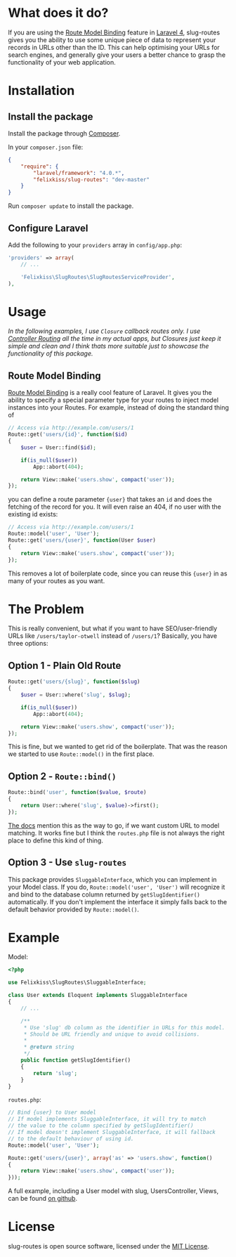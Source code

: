 # What does it do?

If you are using the [Route Model Binding] feature in [Laravel 4], slug-routes gives 
you the ability to use some unique piece of data to represent your records in URLs 
other than the ID. This can help optimising your URLs for search engines, and generally
give your users a better chance to grasp the functionality of your web application.

# Installation

## Install the package

Install the package through [Composer].

In your `composer.json` file:

```json
{
    "require": {
        "laravel/framework": "4.0.*",
        "felixkiss/slug-routes": "dev-master"
    }
}
```

Run `composer update` to install the package.

## Configure Laravel

Add the following to your `providers` array in `config/app.php`:

```php
'providers' => array(
    // ...

    'Felixkiss\SlugRoutes\SlugRoutesServiceProvider',
),
```

# Usage

*In the following examples, I use `Closure` callback routes only. I use [Controller Routing]
all the time in my actual apps, but Closures just keep it simple and clean and I think thats
more suitable just to showcase the functionality of this package.*

## Route Model Binding

[Route Model Binding] is a really cool feature of Laravel. It gives you the ability
to specify a special parameter type for your routes to inject model instances into your
Routes. For example, instead of doing the standard thing of

```php
// Access via http://example.com/users/1
Route::get('users/{id}', function($id)
{
    $user = User::find($id);

    if(is_null($user))
        App::abort(404);

    return View::make('users.show', compact('user'));
});
```

you can define a route parameter `{user}` that takes an `id` and does the fetching of
the record for you. It will even raise an 404, if no user with the existing id exists:

```php
// Access via http://example.com/users/1
Route::model('user', 'User');
Route::get('users/{user}', function(User $user)
{
    return View::make('users.show', compact('user'));
});
```

This removes a lot of boilerplate code, since you can reuse this `{user}` in as many of
your routes as you want.

# The Problem

This is really convenient, but what if you want to have SEO/user-friendly URLs like
`/users/taylor-otwell` instead of `/users/1`? Basically, you have three options:

## Option 1 - Plain Old Route

```php
Route::get('users/{slug}', function($slug)
{
    $user = User::where('slug', $slug);

    if(is_null($user))
        App::abort(404);

    return View::make('users.show', compact('user'));
});
```

This is fine, but we wanted to get rid of the boilerplate. That was the reason
we started to use `Route::model()` in the first place.

## Option 2 - `Route::bind()`

```php
Route::bind('user', function($value, $route)
{
    return User::where('slug', $value)->first();
});
```

[The docs](http://laravel.com/docs/routing#route-model-binding) mention this as the
way to go, if we want custom URL to model matching. It works fine but I think the
`routes.php` file is not always the right place to define this kind of thing.

## Option 3 - Use `slug-routes`

This package provides `SluggableInterface`, which you can implement in your Model class.
If you do, `Route::model('user', 'User')` will recognize it and bind to the database column
returned by `getSlugIdentifier()` automatically. If you don't implement the interface
it simply falls back to the default behavior provided by `Route::model()`.

# Example

Model:
```php
<?php

use Felixkiss\SlugRoutes\SluggableInterface;

class User extends Eloquent implements SluggableInterface
{
    // ...

    /**
     * Use 'slug' db column as the identifier in URLs for this model.
     * Should be URL friendly and unique to avoid collisions.
     *
     * @return string
     */
    public function getSlugIdentifier()
    {
        return 'slug';
    }
}
```

`routes.php`:
```php
// Bind {user} to User model
// If model implements SluggableInterface, it will try to match
// the value to the column specified by getSlugIdentifier()
// If model doesn't implement SluggableInterface, it will fallback
// to the default behaviour of using id.
Route::model('user', 'User');

Route::get('users/{user}', array('as' => 'users.show', function()
{
    return View::make('users.show', compact('user'));
}));
```

A full example, including a User model with slug, UsersController, Views, can be found [on github](https://github.com/felixkiss/slug-routes-example).

# License

slug-routes is open source software, licensed under the [MIT License].

[Route Model Binding]: http://laravel.com/docs/routing#route-model-binding
[Controller Routing]: http://laravel.com/docs/routing#routing-to-controllers
[Laravel 4]: http://laravel.com/
[Composer]: http://getcomposer.org/
[MIT License]: http://opensource.org/licenses/MIT